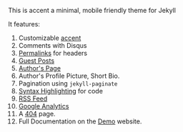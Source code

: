 ---
---

This is <span class="capsule">accent</span> a minimal, mobile friendly theme for <span class="capsule">Jekyll</span>

It features:

1. Customizable [accent](http://ankitsultana.me/accent/documentation.html)
2. Comments with Disqus
3. [Permalinks](http://ankitsultana.me/accent/testing.html) for headers
4. [Guest Posts](http://ankitsultana.me/accent/guest-posts.html)
5. [Author's Page](http://ankitsultana.me/accent/about)
6. Author's Profile Picture, Short Bio.
7. Pagination using `jekyll-paginate`
8. [Syntax Highlighting](http://ankitsultana.me/accent/documentation.html) for code
9. [RSS Feed](http://ankitsultana.me/accent/feed.xml)
10. [Google Analytics](http://ankitsultana.me/accent/documentation.html)
11. A [404](http://ankitsultana.me/accent/404.html) page.
12. Full Documentation on the [Demo](http://ankitsultana.me/accent) website.
